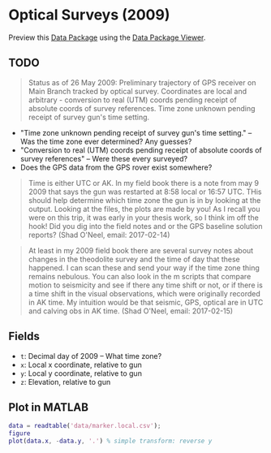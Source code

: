 # Optical Surveys (2009)

Preview this [Data Package](http://specs.frictionlessdata.io/data-packages/) using the [Data Package Viewer](http://data.okfn.org/tools/view?url=https://raw.githubusercontent.com/ezwelty/cg-data/master/optical-surveys-2009).

## TODO

> Status as of 26 May 2009:
Preliminary  trajectory of GPS receiver on Main Branch tracked by optical survey.
Coordinates are local and arbitrary - conversion to real (UTM) coords pending receipt of absolute coords of survey references.
Time zone unknown pending receipt of survey gun's time setting.

- "Time zone unknown pending receipt of survey gun's time setting." – Was the time zone ever determined? Any guesses?
- "Conversion to real (UTM) coords pending receipt of absolute coords of survey references" – Were these every surveyed?
- Does the GPS data from the GPS rover exist somewhere?

> Time is either UTC or AK.  In  my field book there is a note from may 9 2009 that says the gun was restarted at 8:58 local or 16:57 UTC.  THis should help determine which time zone the gun is in by looking at the output. Looking at the files, the plots are made by you! As I recall you were on this trip, it was early in your thesis work, so I think im off the hook! Did you dig into the field notes and or the GPS baseline solution reports? (Shad O'Neel, email: 2017-02-14)

> At least in my 2009 field book there are several survey notes about changes in the theodolite survey and the time of day that these happened.  I can scan these and send your way if the time zone thing remains nebulous.  You can also look in the m scripts that compare motion to seismicity and see if there any time shift or not, or if there is a time shift in the visual observations, which were originally recorded in AK time. My intuition would be that seismic, GPS, optical are in UTC and calving obs in AK time. (Shad O'Neel, email: 2017-02-15)

## Fields

- `t`: Decimal day of 2009 – What time zone?
- `x`: Local x coordinate, relative to gun
- `y`: Local y coordinate, relative to gun
- `z`: Elevation, relative to gun

## Plot in MATLAB

```matlab
data = readtable('data/marker.local.csv');
figure
plot(data.x, -data.y, '.') % simple transform: reverse y
```

